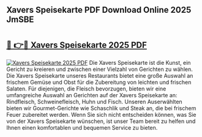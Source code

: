 ## Xavers Speisekarte PDF Download Online 2025 JmSBE

# <h2><a href="http://gcdcvk.nevu.top/?p=Xavers+Speisekarte">🔗 👉🔴 Xavers Speisekarte 2025 PDF</a></h2>

[![Xavers Speisekarte 2025 PDF](https://i.imgur.com/dBaPXMq.png)](http://gcdcvk.nevu.top/?p=Xavers+Speisekarte)
Die Xavers Speisekarte ist die Kunst, ein Gericht zu kreieren und zwischen einer Vielzahl von Gerichten zu wählen. Die Xavers Speisekarte unseres Restaurants bietet eine große Auswahl an frischem Gemüse und Obst für die Zubereitung von leichten und frischen Salaten. Für diejenigen, die Fleisch bevorzugen, bieten wir eine umfangreiche Auswahl an Gerichten auf der Xavers Speisekarte an: Rindfleisch, Schweinefleisch, Huhn und Fisch. Unseren Auserwählten bieten wir Gourmet-Gerichte wie Schaschlik und Steak an, die bei frischem Feuer zubereitet werden. Wenn Sie sich nicht entscheiden können, was Sie von der Xavers Speisekarte wünschen, ist unser Team bereit zu helfen und Ihnen einen komfortablen und bequemen Service zu bieten.

